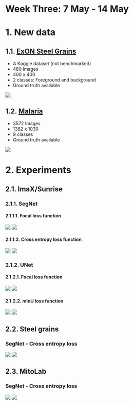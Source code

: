 <h1>Week Three: 7 May - 14 May</h1>

# 1. New data
## 1.1. <a href="https://www.kaggle.com/datasets/peterwarren/voronoi-artificial-grains-gen/data" target="_blank">ExON Steel Grains</a>
- A Kaggle dataset (not benchmarked)
- 480 Images
- 400 x 400
- 2 classes: Foreground and background
- Ground truth available

<img src="resources/week_3/steel.svg">

## 1.2. <a href="https://datasetninja.com/malaria-segmentation" target="_blank">Malaria</a>
- 3572 Images
- 1382 x 1030
- 9 classes
- Ground truth available

<img src="resources/week_3/malaria Medium.jpeg">

# 2. Experiments
## 2.1. ImaX/Sunrise
### 2.1.1. SegNet
#### 2.1.1.1. Focal loss function
<img src="resources/week_3/plots/segnet_imax_focal.svg">
<img src="resources/week_3/maps/2.svg">

#### 2.1.1.2. Cross entropy loss function
<img src="resources/week_3/plots/segnet_imax_ce.svg">
<img src="resources/week_3/maps/segnet_imax_ce.svg">

### 2.1.2. UNet
#### 2.1.2.1. Focal loss function
<img src="resources/week_3/plots/unet_imax_focal.svg">
<img src="resources/week_3/maps/unet_imax_focal.svg">

#### 2.1.2.2. mIoU loss function
<img src="resources/week_3/plots/unet_imax_iou.svg">
<img src="resources/week_3/maps/unet_imax_iou.svg">

## 2.2. Steel grains
### SegNet - Cross entropy loss
<img src="resources/week_3/plots/segnet_metal.svg">
<img src="resources/week_3/maps/segnet_steel.svg">

## 2.3. MitoLab
### SegNet - Cross entropy loss
<img src="resources/week_3/plots/segnet_mito.svg">
<img src="resources/week_3/maps/segnet_mito.svg">
